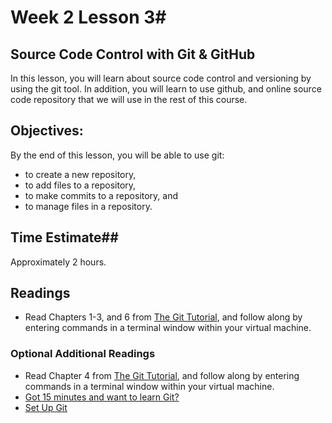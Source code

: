 # Week 2 Lesson 3#
## Source Code Control with Git & GitHub ##

In this lesson, you will learn about source code control and versioning by using the git tool. In addition, you will learn to use github, and online source code repository that we will use in the rest of this course.

## Objectives: ##

By the end of this lesson, you will be able to use git:

- to create a new repository,
- to add files to a repository,
- to make commits to a repository, and
- to manage files in a repository.


## Time Estimate##
Approximately 2 hours.

## Readings ##

- Read Chapters 1-3, and 6 from [The Git Tutorial](http://git-scm.com/book/en/v1/Getting-Started), and follow along by entering commands in a terminal window within your virtual machine.

### Optional Additional Readings ###

- Read Chapter 4 from [The Git Tutorial](http://git-scm.com/book/en/v1/Getting-Started), and follow along by entering commands in a terminal window within your virtual machine.
- [Got 15 minutes and want to learn Git?](https://try.github.io/levels/1/challenges/1)
- [Set Up Git](https://help.github.com/articles/set-up-git/)
